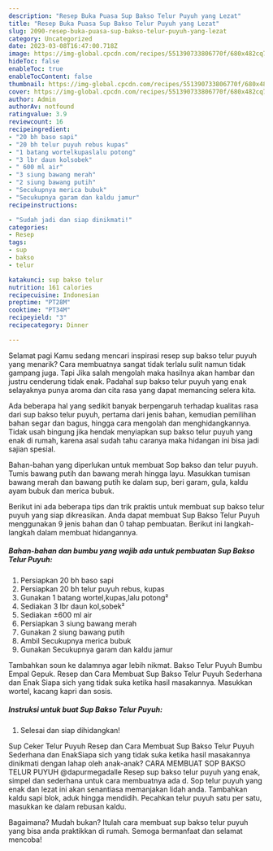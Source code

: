 ```yaml
---
description: "Resep Buka Puasa Sup Bakso Telur Puyuh yang Lezat"
title: "Resep Buka Puasa Sup Bakso Telur Puyuh yang Lezat"
slug: 2090-resep-buka-puasa-sup-bakso-telur-puyuh-yang-lezat
category: Uncategorized
date: 2023-03-08T16:47:00.718Z
image: https://img-global.cpcdn.com/recipes/551390733806770f/680x482cq70/sup-bakso-telur-puyuh-foto-resep-utama.jpg
hideToc: false
enableToc: true
enableTocContent: false
thumbnail: https://img-global.cpcdn.com/recipes/551390733806770f/680x482cq70/sup-bakso-telur-puyuh-foto-resep-utama.jpg
cover: https://img-global.cpcdn.com/recipes/551390733806770f/680x482cq70/sup-bakso-telur-puyuh-foto-resep-utama.jpg
author: Admin
authorAv: notfound
ratingvalue: 3.9
reviewcount: 16
recipeingredient:
- "20 bh baso sapi"
- "20 bh telur puyuh rebus kupas"
- "1 batang wortelkupaslalu potong"
- "3 lbr daun kolsobek"
- " 600 ml air"
- "3 siung bawang merah"
- "2 siung bawang putih"
- "Secukupnya merica bubuk"
- "Secukupnya garam dan kaldu jamur"
recipeinstructions:

- "Sudah jadi dan siap dinikmati!"
categories:
- Resep
tags:
- sup
- bakso
- telur

katakunci: sup bakso telur 
nutrition: 161 calories
recipecuisine: Indonesian
preptime: "PT28M"
cooktime: "PT34M"
recipeyield: "3"
recipecategory: Dinner

---
```



Selamat pagi Kamu sedang mencari inspirasi resep sup bakso telur puyuh yang menarik? Cara membuatnya sangat tidak terlalu sulit namun tidak gampang juga. Tapi Jika salah mengolah maka hasilnya akan hambar dan justru cenderung tidak enak. Padahal sup bakso telur puyuh yang enak selayaknya punya aroma dan cita rasa yang dapat memancing selera kita.


Ada beberapa hal yang sedikit banyak berpengaruh terhadap kualitas rasa dari sup bakso telur puyuh, pertama dari jenis bahan, kemudian pemilihan bahan segar dan bagus, hingga cara mengolah dan menghidangkannya. Tidak usah bingung jika hendak menyiapkan sup bakso telur puyuh yang enak di rumah, karena asal sudah tahu caranya maka hidangan ini bisa jadi sajian spesial.

Bahan-bahan yang diperlukan untuk membuat Sop bakso dan telur puyuh. Tumis bawang putih dan bawang merah hingga layu. Masukkan tumisan bawang merah dan bawang putih ke dalam sup, beri garam, gula, kaldu ayam bubuk dan merica bubuk.


Berikut ini ada beberapa tips dan trik praktis untuk membuat sup bakso telur puyuh yang siap dikreasikan. Anda dapat membuat Sup Bakso Telur Puyuh menggunakan 9 jenis bahan dan 0 tahap pembuatan. Berikut ini langkah-langkah dalam membuat hidangannya.

<!--inarticleads1-->

##### Bahan-bahan dan bumbu yang wajib ada untuk pembuatan Sup Bakso Telur Puyuh:

1. Persiapkan 20 bh baso sapi
1. Persiapkan 20 bh telur puyuh rebus, kupas
1. Gunakan 1 batang wortel,kupas,lalu potong²
1. Sediakan 3 lbr daun kol,sobek²
1. Sediakan  ±600 ml air
1. Persiapkan 3 siung bawang merah
1. Gunakan 2 siung bawang putih
1. Ambil Secukupnya merica bubuk
1. Gunakan Secukupnya garam dan kaldu jamur


Tambahkan soun ke dalamnya agar lebih nikmat. Bakso Telur Puyuh Bumbu Empal Gepuk. Resep dan Cara Membuat Sup Bakso Telur Puyuh Sederhana dan Enak Siapa sich yang tidak suka ketika hasil masakannya. Masukkan wortel, kacang kapri dan sosis. 

<!--inarticleads2-->

##### Instruksi untuk buat Sup Bakso Telur Puyuh:


1. Selesai dan siap dihidangkan!

Sup Ceker Telur Puyuh Resep dan Cara Membuat Sup Bakso Telur Puyuh Sederhana dan EnakSiapa sich yang tidak suka ketika hasil masakannya dinikmati dengan lahap oleh anak-anak? CARA MEMBUAT SOP BAKSO TELUR PUYUH @dapurmegadalle Resep sup bakso telur puyuh yang enak, simpel dan sederhana untuk cara membuatnya ada d. Sop telur puyuh yang enak dan lezat ini akan senantiasa memanjakan lidah anda. Tambahkan kaldu sapi blok, aduk hingga mendidih. Pecahkan telur puyuh satu per satu, masukkan ke dalam rebusan kaldu. 

Bagaimana? Mudah bukan? Itulah cara membuat sup bakso telur puyuh yang bisa anda praktikkan di rumah. Semoga bermanfaat dan selamat mencoba!

